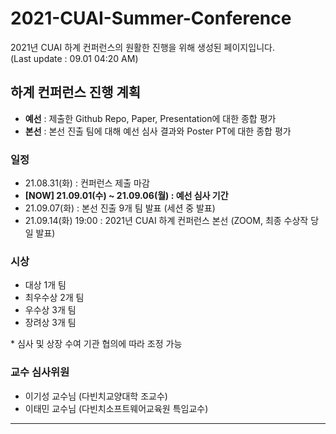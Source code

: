 # 2021-CUAI-Summer-Conference

2021년 CUAI 하계 컨퍼런스의 원활한 진행을 위해 생성된 페이지입니다.  
(Last update : 09.01 04:20 AM)

## 하계 컨퍼런스 진행 계획
- **예선** : 제출한 Github Repo, Paper, Presentation에 대한 종합 평가
- **본선** : 본선 진출 팀에 대해 예선 심사 결과와 Poster PT에 대한 종합 평가

### 일정
- 21.08.31(화) : 컨퍼런스 제출 마감
- **\[NOW\] 21.09.01(수) ~ 21.09.06(월) : 예선 심사 기간** 
- 21.09.07(화) : 본선 진출 9개 팀 발표 (세션 중 발표)
- 21.09.14(화) 19:00 : 2021년 CUAI 하계 컨퍼런스 본선 (ZOOM, 최종 수상작 당일 발표)

### 시상
- 대상 1개 팀
- 최우수상 2개 팀
- 우수상 3개 팀
- 장려상 3개 팀  

\* 심사 및 상장 수여 기관 협의에 따라 조정 가능

### 교수 심사위원
- 이기성 교수님 (다빈치교양대학 조교수)
- 이태민 교수님 (다빈치소프트웨어교육원 특임교수)

---

|팀|프로젝트명|Github|Paper|Presentation|
|:---:|---|:---:|:---:|:---:|
|1|텍스트 스타일로 MBTI 성격 예측|[Link](https://github.com/CUAI-CAU/Predicting-MBTI-Personality-through-Text-Styles)|[pdf](paper/1팀.pdf)|[Youtube](https://youtu.be/SMgJ6sH32eo)
|2|Self-supervised Learning on Billion unlabeled Image data|[Link](https://github.com/CUAI-CAU/Self-supervised-Learning-Research)|[pdf](paper/2팀.pdf)|[Youtube](https://youtu.be/9_2RRtkrY_E)
|3|Prediction of Korean Imports by Item and Country in 2019 Via Ensemble Learning|[Link](https://github.com/CUAI-CAU/business_A)|[pdf](paper/3팀.pdf)|[Youtube](https://youtu.be/t7cKYF3ygOg)
|4|미제출(경영경제B팀)||
|5|뉴스 기사 제목을 활용한 주가 변동여부 예측|[Link](https://github.com/CUAI-CAU/NewsHeadlinesIntoStockPric)|[pdf](paper/5팀.pdf)|[Youtube](https://youtu.be/zFVD7goNf2w)
|6|서울시 소비자의 특성에 따른 요식업종 선호도 파악 및 생활지역권 내의 상권 분석을 통한 창업 가이드 제공|[Link](https://github.com/CUAI-CAU/CUAI-FINANCE-TEAM2)|[pdf](paper/6팀.pdf)|[Youtube](https://youtu.be/bwPZsHAqHkA)
|7|유미의 생성모델|[Link](https://github.com/CUAI-CAU/Yumis_Cells_Generator)| [pdf](paper/7팀.pdf) |[Youtube](https://youtu.be/dkHpPWdyVgs)
|8|Awesome Youtube Thumbnail Generator|[Link](https://github.com/CUAI-CAU/Awesome-Youtube-Thumbnail-Generator)|[pdf](paper/8팀.pdf)|[Youtube](https://youtu.be/JW3sjhy5uUE)
|9|미제출(모빌리티C팀)||
|10|미제출(문화콘텐츠A팀)||
|11|뉴 노멀 시대의 문화 관광 실태 분석 및 정책 제언|[Link](https://github.com/CUAI-CAU/Cultural-Content-B)|[pdf](paper/11팀.pdf)|[Youtube](https://youtu.be/qK1YVro5EJ0)
|12|고객 맞춤형 웹툰 추천 시스템 제안|[Link](https://github.com/CUAI-CAU/webtoon-recommendation)|[pdf](paper/12팀.pdf)|[Youtube](https://youtu.be/cxryvtYapvc)
|13|Auto Logo Detection|[Link](https://github.com/CUAI-CAU/SmartFactoryA)|[pdf](paper/13팀.pdf)|[Youtube](https://youtu.be/spsEE3XdDmI)
|14|반도체 제조 과정에서의 수율 향상을 위한 이진 분류 모델 비교 분석|[Link](https://github.com/CUAI-CAU/SmartFactory_B)|[pdf](paper/14팀.pdf)|[Youtube](https://youtu.be/FgKiDByBi7s)
|15|TensorFlow, PyTorch를 이용한 YOLO 구현|[Link](https://github.com/CUAI-CAU/YOLOv1_implement_using_Tensorflow_or_Pytorch)|[pdf](paper/15팀.pdf)|[Youtube](https://youtu.be/TCH3jjBdmTg)
|16|정면 사진을 이용한 비정상 자세 검출 및 분석 시스템 연구|[Link](https://github.com/CUAI-CAU/Is_Your_Neck_OK-)|[pdf](paper/16팀.pdf)|coming soon\*\*
|17|Fake Fingerprint Generation Using Edge Connect |[Link](https://github.com/CUAI-CAU/Fake_Fingerprint_Generation)|[pdf](paper/17팀.pdf)|coming soon\*\*
|18|미제출(금융대회팀)||

\* 논문 PDF 변환 에러(GIF 포함)
\*\* Youtube 일일 업로드 개수 제한으로 인해 9월 2일 16:00 이후 업로드 예정
